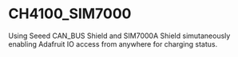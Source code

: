 # CH4100_SIM7000
Using Seeed CAN_BUS Shield and SIM7000A Shield simutaneously enabling Adafruit IO access from anywhere for charging status.
